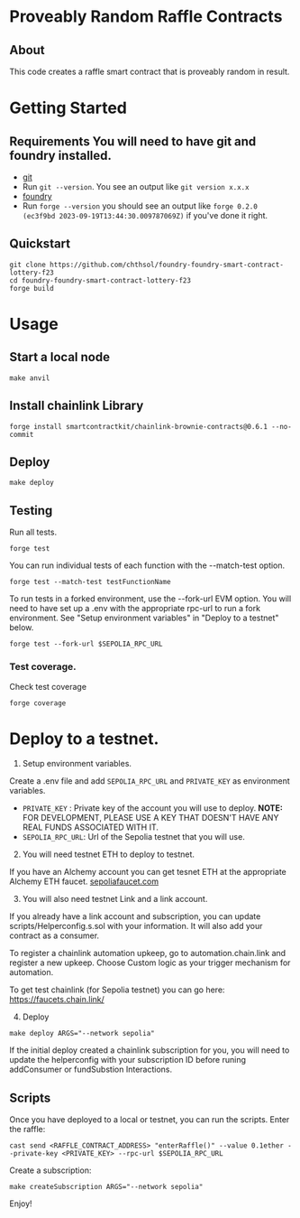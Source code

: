 # Proveably Random Raffle Contracts

## About
This code creates a raffle smart contract that is proveably random in result.

# Getting Started

## Requirements You will need to have git and foundry installed.
- [git](https://git-scm.com/book/en/v2/Getting-Started-Installing-Git)
 - Run `git --version`. You see an output like `git version x.x.x`
- [foundry](https://getfoundry.sh/)
 - Run `forge --version` you should see an output like `forge 0.2.0 (ec3f9bd 2023-09-19T13:44:30.009787069Z)` if you've done it right.

## Quickstart

```
git clone https://github.com/chthsol/foundry-foundry-smart-contract-lottery-f23
cd foundry-foundry-smart-contract-lottery-f23
forge build
```
# Usage

## Start a local node
```
make anvil
```

## Install chainlink Library
```
forge install smartcontractkit/chainlink-brownie-contracts@0.6.1 --no-commit
```

## Deploy
```
make deploy
```
## Testing

Run all tests.
```
forge test
```

You can run individual tests of each function with the --match-test option.
```
forge test --match-test testFunctionName
```

To run tests in a forked environment, use the --fork-url EVM option.
You will need to have set up a .env with the appropriate rpc-url to run a fork environment.
See "Setup environment variables" in "Deploy to a testnet" below.
```
forge test --fork-url $SEPOLIA_RPC_URL
```

### Test coverage.

Check test coverage
```
forge coverage
```

# Deploy to a testnet.

1. Setup environment variables.

Create a .env file and add `SEPOLIA_RPC_URL` and `PRIVATE_KEY` as environment variables.

- `PRIVATE_KEY` :  Private key of the account you will use to deploy. **NOTE:** FOR DEVELOPMENT, PLEASE USE A KEY THAT DOESN'T HAVE ANY REAL FUNDS ASSOCIATED WITH IT.
- `SEPOLIA_RPC_URL`: Url of the Sepolia testnet that you will use.

2. You will need testnet ETH to deploy to testnet.

If you have an Alchemy account you can get tesnet ETH at the appropriate Alchemy ETH faucet.
[sepoliafaucet.com](https://sepoliafaucet.com/)

3. You will also need testnet Link and a link account.

If you already have a link account and subscription, you can update scripts/Helperconfig.s.sol with your information. It will also add your contract as a consumer.

To register a chainlink automation upkeep, go to automation.chain.link and register a new upkeep. Choose Custom logic as your trigger
mechanism for automation.

To get test chainlink (for Sepolia testnet) you can go here: 
https://faucets.chain.link/

4. Deploy
```
make deploy ARGS="--network sepolia"
```
If the initial deploy created a chainlink subscription for you, you will need to update the helperconfig with your
subscription ID before runing addConsumer or fundSubstion Interactions.

## Scripts

Once you have deployed to a local or testnet, you can run the scripts.
Enter the raffle:
```
cast send <RAFFLE_CONTRACT_ADDRESS> "enterRaffle()" --value 0.1ether --private-key <PRIVATE_KEY> --rpc-url $SEPOLIA_RPC_URL
```

Create a subscription:
```
make createSubscription ARGS="--network sepolia"
```

Enjoy!
